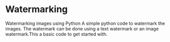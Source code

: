 # Watermarking
Watermarking images using Python
A simple python code to watermark the images. The watermark can be done using a text watermark or an image watermark.This a basic code to get started with.

